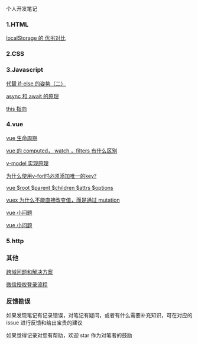 个人开发笔记

### 1.HTML
[localStorage 的 优劣对比](https://github.com/chenhuiYj/blog/issues/1)
### 2.CSS

### 3.Javascript
[代替 if-else 的姿势（二）](https://github.com/chenhuiYj/blog/issues/9)

[async 和 await 的原理](https://github.com/chenhuiYj/blog/issues/5)

[this 指向](https://github.com/chenhuiYj/blog/issues/4)
### 4.vue
[vue 生命周期](https://github.com/chenhuiYj/blog/issues/6)

[vue 的 computed， watch ，filters 有什么区别](https://github.com/chenhuiYj/blog/issues/3)

[v-model 实现原理](https://github.com/chenhuiYj/blog/issues/2)

[为什么使用v-for时必须添加唯一的key?](https://juejin.im/post/5aae19aa6fb9a028d4445d1a)

[vue $root $parent $children $attrs $options](https://github.com/chenhuiYj/blog/issues/10)

[vuex 为什么不能直接改变值，而是通过 mutation](https://github.com/chenhuiYj/blog/issues/11)

[vue 小问题](https://www.cnblogs.com/T888888/p/12600732.html)

[vue 小问题](https://www.cnblogs.com/zdz8207/p/vue-face-know.html)

### 5.http

### 其他
[跨域问题和解决方案](https://github.com/chenhuiYj/blog/issues/7)

[微信授权登录流程](https://github.com/chenhuiYj/blog/issues/8)

### 反馈勘误

如果发现笔记有记录错误，对笔记有疑问，或者有什么需要补充知识，可在对应的 issue 进行反馈和给出宝贵的建议

如果觉得记录对您有帮助，欢迎 star 作为对笔者的鼓励
